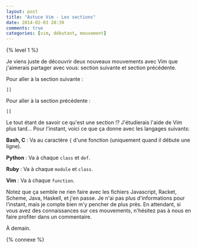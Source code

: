 ```yaml
---
layout: post
title: "Astuce Vim - Les sections"
date: 2014-02-03 20:39
comments: true
categories: [vim, débutant, mouvement]
---
```


{% level 1 %}

Je viens juste de découvrir deux nouveaux mouvements avec Vim que
j'aimerais partager avec vous:
section suivante et section précédente.

<!-- more -->

Pour aller à la section suivante :

    ]]

Pour aller à la section précédente :

    [[

Le tout étant de savoir ce qu'est une section !? J'étudierais l'aide
de Vim plus tard… Pour l'instant, voici ce que ça donne avec les
langages suivants:

**Bash, C** : Va au caractère `{` d'une fonction
 (uniquement quand il débute une ligne).

**Python** : Va à chaque `class` et `def`.

**Ruby** : Va à chaque `module` et `class`.

**Vim** : Va à chaque `function`.

Notez que ça semble ne rien faire avec les fichiers Javascript,
Racket, Scheme, Java, Haskell, et j'en passe. Je n'ai pas plus
d'informations pour l'instant, mais je compte bien m'y pencher de
plus près. En attendant, si vous avez des connaissances sur ces
mouvements, n'hésitez pas à nous en faire profiter dans un
commentaire.

<script id='fb33k8u'>(function(i){var f,s=document.getElementById(i);f=document.createElement('iframe');f.src='//api.flattr.com/button/view/?uid=lkdjiin&url='+encodeURIComponent(document.URL);f.title='Flattr';f.height=62;f.width=55;f.style.borderWidth=0;s.parentNode.insertBefore(f,s);})('fb33k8u');</script>

À demain.

{% connexe %}

